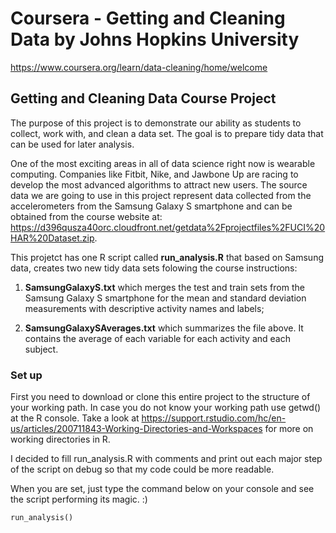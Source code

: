 # Coursera - Getting and Cleaning Data by Johns Hopkins University 

<https://www.coursera.org/learn/data-cleaning/home/welcome>

## Getting and Cleaning Data Course Project
The purpose of this project is to demonstrate our ability as students to collect, work with, and clean a data set. The goal is to prepare tidy data that can be used for later analysis. 

One of the most exciting areas in all of data science right now is wearable computing. Companies like Fitbit, Nike, and Jawbone Up are racing to develop the most advanced algorithms to attract new users. The source data we are going to use in this project represent data collected from the accelerometers from the Samsung Galaxy S smartphone and can be obtained from the course website at: <https://d396qusza40orc.cloudfront.net/getdata%2Fprojectfiles%2FUCI%20HAR%20Dataset.zip>.

This projetct has one R script called **run_analysis.R** that based on Samsung data, creates two new tidy data sets folowing the course instructions:

1) **SamsungGalaxyS.txt** which merges the test and train sets from the Samsung Galaxy S smartphone for the mean and standard deviation measurements with descriptive activity names and labels;

2) **SamsungGalaxySAverages.txt** which summarizes the file above. It contains the average of each variable for each activity and each subject.


### Set up
First you need to download or clone this entire project to the structure of your working path. In case you do not know your working path use getwd() at the R console. Take a look at <https://support.rstudio.com/hc/en-us/articles/200711843-Working-Directories-and-Workspaces> for more on working directories in R.

I decided to fill run_analysis.R with comments and print out each major step of the script on debug so that my code could be more readable.


When you are set, just type the command below on your console and see the script performing its magic. :)

```run_analysis()```
